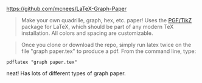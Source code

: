 https://github.com/mcnees/LaTeX-Graph-Paper

> Make your own quadrille, graph, hex, etc. paper! Uses the [PGF/TikZ](https://en.wikipedia.org/wiki/PGF/TikZ) package for LaTeX, which should be part of any modern TeX installation. All colors and spacing are customizable.

> Once you clone or download the repo, simply run latex twice on the file "graph paper.tex" to produce a pdf. From the command line, type:

```
pdflatex "graph paper.tex"
```

neat! Has lots of different types of graph paper.